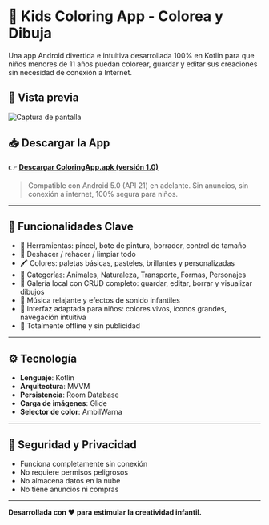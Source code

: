 # 🎨 Kids Coloring App - Colorea y Dibuja

Una app Android divertida e intuitiva desarrollada 100% en Kotlin para que niños menores de 11 años puedan colorear, guardar y editar sus creaciones sin necesidad de conexión a Internet.

## 📸 Vista previa

![Captura de pantalla](./35c7b118-d707-4a0c-bcad-148b7fd2de5e.png)

## 📥 Descargar la App

👉 [**Descargar ColoringApp.apk (versión 1.0)**](https://github.com/Tonymora1982/Coloring-App/releases/latest)

> Compatible con Android 5.0 (API 21) en adelante. Sin anuncios, sin conexión a internet, 100% segura para niños.

---

## 🧒 Funcionalidades Clave

- 🎨 Herramientas: pincel, bote de pintura, borrador, control de tamaño
- 🔁 Deshacer / rehacer / limpiar todo
- 🖍️ Colores: paletas básicas, pasteles, brillantes y personalizadas
- 🧩 Categorías: Animales, Naturaleza, Transporte, Formas, Personajes
- 💾 Galería local con CRUD completo: guardar, editar, borrar y visualizar dibujos
- 🎵 Música relajante y efectos de sonido infantiles
- 🧠 Interfaz adaptada para niños: colores vivos, iconos grandes, navegación intuitiva
- 📵 Totalmente offline y sin publicidad

---

## ⚙️ Tecnología

- **Lenguaje**: Kotlin
- **Arquitectura**: MVVM
- **Persistencia**: Room Database
- **Carga de imágenes**: Glide
- **Selector de color**: AmbilWarna

---

## 🔐 Seguridad y Privacidad

- Funciona completamente sin conexión
- No requiere permisos peligrosos
- No almacena datos en la nube
- No tiene anuncios ni compras

---

**Desarrollada con ❤️ para estimular la creatividad infantil.**
